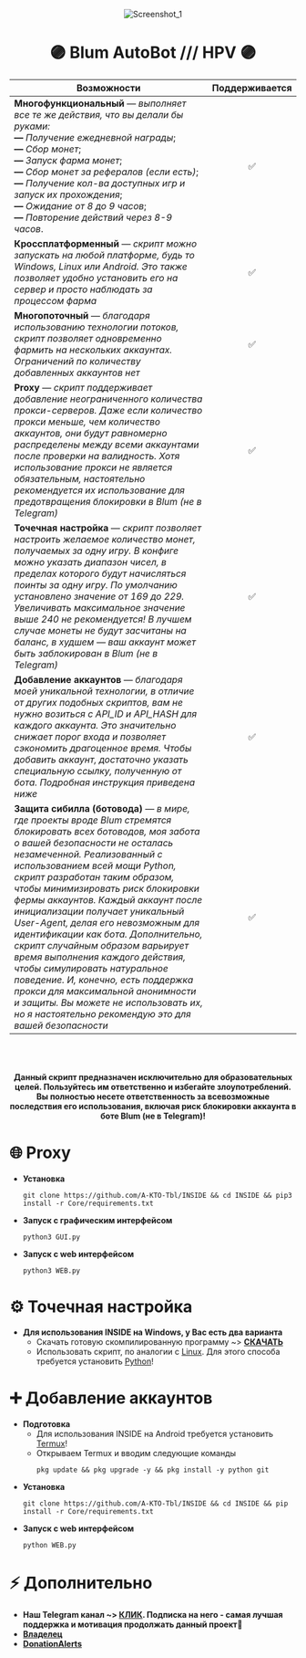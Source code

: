 <div align="center">

![Screenshot_1](https://telegra.ph/file/a71204ab9981ce705a8b5.png)

# 🟣 Blum AutoBot /// HPV 🟣

| **Возможности**                                                    | **Поддерживается**  |
|----------------------------------------------------------------|:---------------:|
| **Многофункциональный** — *выполняет все те же действия, что вы делали бы руками:*<br>**—** *Получение ежедневной награды*;<br>**—** *Сбор монет*;<br>**—** *Запуск фарма монет*;<br>**—** *Сбор монет за рефералов (если есть)*;<br>**—** *Получение кол-ва доступных игр и запуск их прохождения*;<br>**—** *Ожидание от 8 до 9 часов*;<br>**—** *Повторение действий через 8-9 часов*. |✅|
| **Кроссплатформенный** — *скрипт можно запускать на любой платформе, будь то Windows, Linux или Android. Это также позволяет удобно установить его на сервер и просто наблюдать за процессом фарма* |✅|
| **Многопоточный** — *благодаря использованию технологии потоков, скрипт позволяет одновременно фармить на нескольких аккаунтах. Ограничений по количеству добавленных аккаунтов нет* |✅|
| **Proxy** — *скрипт поддерживает добавление неограниченного количества прокси-серверов. Даже если количество прокси меньше, чем количество аккаунтов, они будут равномерно распределены между всеми аккаунтами после проверки на валидность. Хотя использование прокси не является обязательным, настоятельно рекомендуется их использование для предотвращения блокировки в Blum (не в Telegram)* |✅|
| **Точечная настройка** — *скрипт позволяет настроить желаемое количество монет, получаемых за одну игру. В конфиге можно указать диапазон чисел, в пределах которого будут начисляться поинты за одну игру. По умолчанию установлено значение от 169 до 229. Увеличивать максимальное значение выше 240 не рекомендуется! В лучшем случае монеты не будут засчитаны на баланс, в худшем — ваш аккаунт может быть заблокирован в Blum (не в Telegram)* |✅|
| **Добавление аккаунтов** — *благодаря моей уникальной технологии, в отличие от других подобных скриптов, вам не нужно возиться с API_ID и API_HASH для каждого аккаунта. Это значительно снижает порог входа и позволяет сэкономить драгоценное время. Чтобы добавить аккаунт, достаточно указать специальную ссылку, полученную от бота. Подробная инструкция приведена ниже* |✅|
| **Защита сибилла (ботовода)** — *в мире, где проекты вроде Blum стремятся блокировать всех ботоводов, моя забота о вашей безопасности не осталась незамеченной. Реализованный с использованием всей мощи Python, скрипт разработан таким образом, чтобы минимизировать риск блокировки фермы аккаунтов. Каждый аккаунт после инициализации получает уникальный User-Agent, делая его невозможным для идентификации как бота. Дополнительно, скрипт случайным образом варьирует время выполнения каждого действия, чтобы симулировать натуральное поведение. И, конечно, есть поддержка прокси для максимальной анонимности и защиты. Вы можете не использовать их, но я настоятельно рекомендую это для вашей безопасности* |✅|

<br><br><br>
**Данный скрипт предназначен исключительно для образовательных целей. Пользуйтесь им ответственно и избегайте злоупотреблений. Вы полностью несете ответственность за всевозможные последствия его использования, включая риск блокировки аккаунта в боте Blum (не в Telegram)!**

</div>

# 🌐 Proxy
- **Установка**
  ```
  git clone https://github.com/A-KTO-Tbl/INSIDE && cd INSIDE && pip3 install -r Core/requirements.txt
  ```
- **Запуск с графическим интерфейсом**
  ```
  python3 GUI.py
  ```
- **Запуск с web интерфейсом**
  ```
  python3 WEB.py
  ```

# ⚙️ Точечная настройка
- **Для использования INSIDE на Windows, у Вас есть два варианта**
  - Скачать готовую скомпилированную программу ~> **[СКАЧАТЬ](https://github.com/A-KTO-Tbl/INSIDE/releases/download/1.07/INSIDE.1.07.exe)**
  - Использовать скрипт, по аналогии с [Linux](#-linux). Для этого способа требуется установить [Python](https://www.python.org)!

# ➕ Добавление аккаунтов
- **Подготовка**
  - Для использования INSIDE на Android требуется установить [Termux](https://github.com/termux/termux-app/releases)!
  - Открываем Termux и вводим следующие команды
      ```
      pkg update && pkg upgrade -y && pkg install -y python git
      ```
- **Установка**
  ```
  git clone https://github.com/A-KTO-Tbl/INSIDE && cd INSIDE && pip install -r Core/requirements.txt
  ```
- **Запуск с web интерфейсом**
  ```
  python WEB.py
  ```

# ⚡️ Дополнительно
- **Наш Telegram канал ~> [КЛИК](https://t.me/+z4L61XedSVllODAy). Подписка на него - самая лучшая поддержка и мотивация продолжать данный проект💜**
- **[Владелец](https://t.me/A_KTO_Tbl)**
- **[DonationAlerts](https://www.donationalerts.com/r/inside_forever)**
